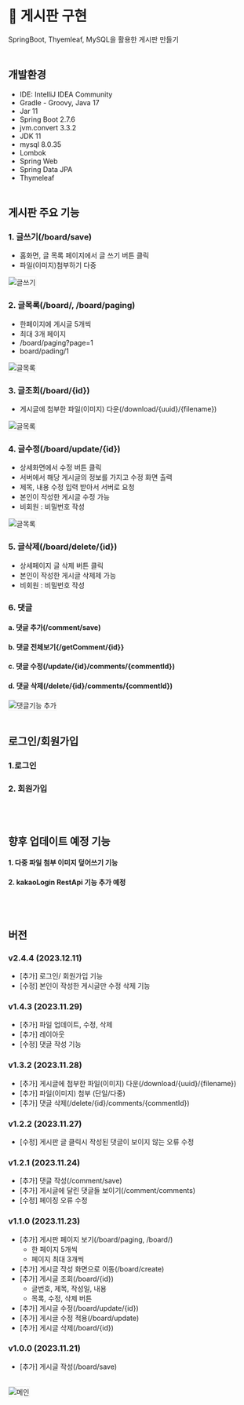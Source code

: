 # 🚀 게시판 구현
SpringBoot, Thyemleaf, MySQL을 활용한 게시판 만들기 
<br><br>
## 개발환경
- IDE: IntelliJ IDEA Community
- Gradle - Groovy, Java 17
- Jar 11
- Spring Boot 2.7.6
- jvm.convert 3.3.2
- JDK 11
- mysql 8.0.35
- Lombok
- Spring Web
- Spring Data JPA
- Thymeleaf
<br><br>

## 게시판 주요 기능
### 1. 글쓰기(/board/save)
- 홈화면, 글 목록 페이지에서 글 쓰기 버튼 클릭
- 파일(이미지)첨부하기 다중

<img src="./board/src/main/resources/static/image/board1.png" style="border:1px solid #eeeeee" alt="글쓰기">

### 2. 글목록(/board/, /board/paging)
- 한페이지에 게시글 5개씩
- 최대 3개 페이지
- /board/paging?page=1
- board/pading/1

<img src="./board/src/main/resources/static/image/board2.png" style="border:1px solid #eeeeee" alt="글목록">


### 3. 글조회(/board/{id})
- 게시글에 첨부한 파일(이미지) 다운(/download/{uuid}/{filename})

<img src="./board/src/main/resources/static/image/board3.png" style="border:1px solid #eeeeee" alt="글목록">

### 4. 글수정(/board/update/{id})
 - 상세화면에서 수정 버튼 클릭
 - 서버에서 해당 게시글의 정보를 가지고 수정 화면 출력
 - 제목, 내용 수정 입력 받아서 서버로 요청
 - 본인이 작성한 게시글 수정 가능
  - 비회원 : 비밀번호 작성 

<img src="./board/src/main/resources/static/image/board5.png" style="border:1px solid #eeeeee" alt="글목록">


### 5. 글삭제(/board/delete/{id})
- 상세페이지 글 삭제 버튼 클릭
- 본인이 작성한 게시글 삭제제 가능
 - 비회원 : 비밀번호 작성 


### 6. 댓글
#### a. 댓글 추가(/comment/save)
#### b. 댓글 전체보기{/getComment/{id}}
#### c. 댓글 수정(/update/{id}/comments/{commentId})
#### d. 댓글 삭제(/delete/{id}/comments/{commentId})
<img src="./board/src/main/resources/static/image/board4.png" style="border:1px solid #eeeeee" alt="댓글기능 추가">
<br><br>


## 로그인/회원가입

### 1.로그인

### 2. 회원가입
<br><br>

## 향후 업데이트 예정 기능
#### 1. 다중 파일 첨부 이미지 덮어쓰기 기능
#### 2. kakaoLogin RestApi 기능 추가 예정
<br><br>


## 버전

### v2.4.4 (2023.12.11)
- [추가] 로그인/ 회원가입 기능
- [수정] 본인이 작성한 게시글만 수정 삭제 기능 
 
### v1.4.3 (2023.11.29)
- [추가] 파일 업데이트, 수정, 삭제
- [추가] 레이아웃
- [수정] 댓글 작성 기능 

### v1.3.2 (2023.11.28)
- [추가] 게시글에 첨부한 파일(이미지) 다운(/download/{uuid}/{filename})
- [추가] 파일(이미지) 첨부 (단일/다중)
- [추가] 댓글 삭제(/delete/{id}/comments/{commentId})


### v1.2.2 (2023.11.27)
- [수정] 게시판 글 클릭시 작성된 댓글이 보이지 않는 오류 수정

### v1.2.1 (2023.11.24)
- [추가] 댓글 작성(/comment/save)
- [추가] 게시글에 달린 댓글들 보이기(/comment/comments)
- [수정] 페이징 오류 수정

### v1.1.0 (2023.11.23)
- [추가] 게시판 페이지 보기(/board/paging, /board/)
  - 한 페이지 5개씩
  - 페이지 최대 3개씩
- [추가] 게시글 작성 화면으로 이동(/board/create)
- [추가] 게시글 조회(/board/{id})
  - 글번호, 제목, 작성일, 내용
  - 목록, 수정, 삭제 버튼
- [추가] 게시글 수정(/board/update/{id})
- [추가] 게시글 수정 적용(/board/update)
- [추가] 게시글 삭제(/board/{id})


### v1.0.0 (2023.11.21)
- [추가] 게시글 작성(/board/save)<br><br>
<img src="./board/src/main/resources/static/image/board6.png" style="border:1px solid #eeeeee" alt="메인">

